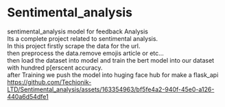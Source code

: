# Sentimental_analysis
sentimental_analysis model for feedback Analysis
<br>
Its a complete project related to sentimental analysis.
<br>
In this project firstly scrape the data for the url.
<br>
then preprocess the data.remove emojis article or etc...
<br>
then load the dataset into model and train the bert model into our dataset with hundred p[erscent accuracy.
<br>
after Training we push the model into huging face hub for make a flask_api 
https://github.com/Techionik-LTD/Sentimental_analysis/assets/163354963/bf5fe4a2-940f-45e0-a126-440a6d54dfe1
